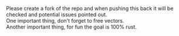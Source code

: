 Please create a fork of the repo and when pushing this back it will be checked and potential issues pointed out.  
One important thing, don't forget to free vectors.  
Another important thing, for fun the goal is 100% rust.  
